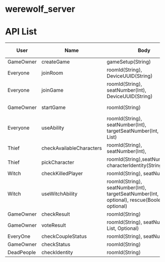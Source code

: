 # werewolf_server

# API List
User | Name | Body | Response | Dev Status |
-----|------|------|---------|-------------|
GameOwner|createGame| gameSetup(String) |roomId(String), 200 | Done
Everyone | joinRoom | roomId(String), DeviceUUID(String)|num_of_seats(Int), playerSeatNum(Int), 200| Done
Everyone|joinGame|roomId(String), seatNumber(Int), DeviceUUID(String)|CharacterInfo(Object), 200 | Done
GameOwner|startGame|roomId(String)|200(Game Start)/400(Wait for all players) | Done
Everyone|useAbility|roomId(String), seatNumber(Int), targetSeatNumber(Int, Optional, List)|result(Boolean),200 | Done
Thief|checkAvailableCharacters|roomId(String), seatNumber(Int),|CharacterInfo(List,Object),200 | Done
Thief|pickCharacter|roomId(String),seatNumber(Int), characterIdentity(String)|200 | Done
Witch|checkKilledPlayer|roomId(String), seatNumber(Int)|seatNumber(Int),200 | Done
Witch|useWitchAbility|roomId(String), seatNumber(Int), targetSeatNumber(Int, poison, optional), rescue(Boolean, optional)|200 | Done
GameOwner|checkResult|roomId(String)|gameResult(Object), 200
GameOwner|voteResult|roomId(String), seatNumber(Int, List, Optional)|gameResult(Object),200
EveryOne|checkCoupleStatus|roomId(String), seatNumber(Int)|seatNumber(Int),200
GameOwner|checkStatus|roomId(String)|gameStatus(Boolean),200
DeadPeople|checkIdentity|roomId(String)|identityAssignment(Object),200


